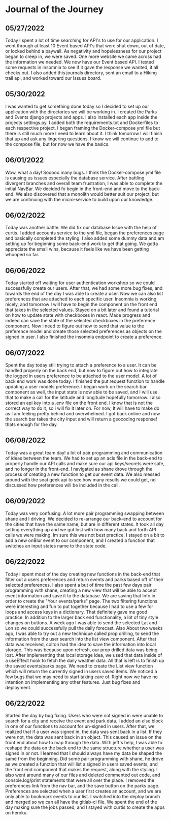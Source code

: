 # Journal of the Journey

## 05/27/2022

<p>Today I spent a lot of time searching for API's to use for our application.
I went through at least 10 Event based API's that were shut down, out of date, or locked behind a paywall. As negativity and hopelessness for our project began to creep in, we were saved. One more website we came across had the information we needed. We now have our Event based API. I tested some requests in insomnia to see if it gave the response we wanted, it all checks out. I also added this journals directory, sent an email to a Hiking trail api, and worked toward our Issues board. </p>

## 05/30/2022

<p> I was wanted to get something done today so I decided to set up our application with the directories we will be working in. I created the Parks and Events django projects and apps. I also installed each app inside the projects settings.py. I added both the requirements.txt and Dockerfiles to each respective project. I began framing the Docker-compose yml file but there is still much more I need to learn about it. I think tomorrow I will finish that up and ask any lingering questions. I know we will continue to add to the compose file, but for now we have the basics. 
</p>

## 06/01/2022

<p>Wow, what a day! Sooooo many bugs. I think the Docker-compose.yml file is causing us issues
especially the database service. After battling divergent branches and overall team frustration, I was able to complete the initial NavBar. We decided fo begin in the front-end and move to the back-end. We also discovered that a monolith would better suit our project, but we are continuing with the micro-service to build upon our knowledge. </p>

## 06/02/2022

<p> Today was another battle. We did fix our database Issue with the help of curtis. I added accounts service to the yml file, began the preferences page and basically completed the styling. I also added some dummy data and am setting up for beginning some back-end work to get that going. We gotta appreciate the small wins, because it feels like we have been getting whooped so far. </p>

## 06/06/2022

<P> Today started off waiting for user authentication workshop so we could successfully create our users. After that, we had some more bug fixes, and towards the end of the day I was able to create a user. Now we can also list preferences that are attached to each specific user. Insomnia is working nicely, and tomorrow I will have to begin the component on the front end that takes in the selected values. Stayed on a bit later and found a tutorial on how to update state with checkboxes in react. Made progress and indeed can save the state of the selected checkboxes in the preference component. Now i need to figure out how to send that value to the preference model and create those selected preferences as objects on the signed in user. I also finished the insomnia endpoint to create a preference.  </p>

## 06/07/2022

<p> Spent the day today still trying to attach a preference to a user. It can be handled properly on the back end, but now to figure out how to integrate the logged in users preference to be attached to the user model. A lot of back end work was done today. I finished the put request function to handle updating a user models preference. I began work on the search bar component as well, the input state is now able to be saved, and I will use that to make a call for the latitude and longitude hopefully tomorrow. I also stored an api key into a .env file on the front end. I know that is not the correct way to do it, so i will fix it later on. For now, It will have to make do as I am feeling pretty behind and overwhelmed. I got back online and now the search bar takes the city input and will return a geocoding response! thats enough for the day.</p>

## 06/08/2022

<p>Today was a great team day! a lot of pair programming and communication of ideas between the team. We had to set up an acls file in the back-end to properly handle our API calls and make sure our api keys/secrets were safe, and no longer in the front-end. I navigated as shane drove through the process of creating a new function to get our event data. We also messed around with the seat geek api to see how many results we could get, nd discussed how preferences will be included in the call. </p>

## 06/09/2022

<p> Today was very confusing. A lot more pair programming swapping between shane and I driving. We decided to re-arrange our back-end to account for the cities that have the same name, but are in different states. It took all day setting everything up and we got lost with how many back and forth API calls we were making. Im sure this was not best practice. I stayed on a bit to add a new onBlur event to our component, and I created a function that switches an input states name to the state code.  </p>


## 06/22/2022

<p> Today I spent most of the day creating new functions in the back-end that filter out a users preferences and return events and parks based off of their selected preferences. I also spent a but of time the past few days pair programming with shane, creating a new view that will be able to accept event information and save it to the database. We are saving that Info in order to create the "Your events/parks" page. The two filtering functions were interesting and fun to put together because I had to use a few for loops and access keys in a dictionary. That definitely gave me good practice.  In addition to the larger back end functionality, a lot of tiny style changes on buttons. A week ago I was able to send the selected Lat and Lon so we could successfully pull the daily forecast. Also About two weeks ago, I was able to try out a new technique called prop drilling, to send the information from the user search into the list view component. After that data was received, colton had the idea to save the information into local storage. This was because upon refresh, our prop drilled data was being lost. After implementing that local storage idea, we used that data inside of a useEffect hook to fetch the daily weather data. All that is left is to finish up the saved events/parks page. We need to create the List view function which will return the currently signed in users saved items. We noticed a few bugs that we may need to start taking care of. Right now we have no intention on implementing any other features. Just bug fixes and deployment.  </p>

## 06/22/2022

<p>Started the day by bug fixing. Users who were not signed in were unable to search for a city and receive the event and park data. I added an else block in one of our functions to account for un-signed in users. After that, we realized that if a user was signed in, the data was sent back in a list. If they were not, the data was sent back in an object. This caused an issue on the front end about how to map through the data. With jeff's help, I was able to reshape the data on the back end to the same structure whether a user was signed in or not. I learned that I should always have my data be shaped the same from the beginning. Did some pair programming with shane, he drove as we created a function that will list a signed in users saved events, and the front end component that makes the request, along with the styling. I also went around many of our files and deleted commented out code, and console.log/print statements that were all over the place. I removed the preferences link from the nav bar, and the save button on the parks page. Preferences are selected when a user first creates an account, and we are only able to bookmark events to our list. I switched into the deploy branch and merged so we can all have the gitlab-ci file. We spent the end of the day making sure the jobs passed, and I stayed with curtis to create the apps on heroku.</p>